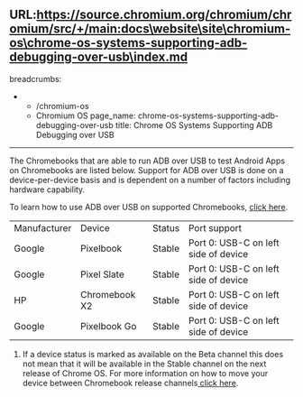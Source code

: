 URL:https://source.chromium.org/chromium/chromium/src/+/main:docs\website\site\chromium-os\chrome-os-systems-supporting-adb-debugging-over-usb\index.md
---
breadcrumbs:
- - /chromium-os
  - Chromium OS
page_name: chrome-os-systems-supporting-adb-debugging-over-usb
title: Chrome OS Systems Supporting ADB Debugging over USB
---

The Chromebooks that are able to run ADB over USB to test Android Apps on
Chromebooks are listed below. Support for ADB over USB is done on a
device-per-device basis and is dependent on a number of factors including
hardware capability.

To learn how to use ADB over USB on supported Chromebooks, [click
here](https://developer.android.com/topic/arc/development-environment#debug_with_adb).

<table>
<tr>

<td>Manufacturer</td>

<td>Device</td>

<td>Status</td>

<td>Port support</td>

</tr>
<tr>

<td>Google</td>

<td>Pixelbook</td>

<td>Stable</td>

<td>Port 0: USB-C on left side of device</td>

</tr>
<tr>

<td>Google</td>

<td>Pixel Slate</td>

<td>Stable</td>

<td>Port 0: USB-C on left side of device</td>

</tr>
<tr>

<td>HP</td>

<td>Chromebook X2</td>

<td>Stable</td>

<td>Port 0: USB-C on left side of device</td>

</tr>
<tr>

<td>Google</td>

<td>Pixelbook Go</td>

<td>Stable</td>

<td>Port 0: USB-C on left side of device</td>

</tr>
</table>

1. If a device status is marked as available on the Beta channel this does not
mean that it will be available in the Stable channel on the next release of
Chrome OS. For more information on how to move your device between Chromebook
release channels[ click
here](https://support.google.com/chromebook/answer/1086915?hl=en-GB).
